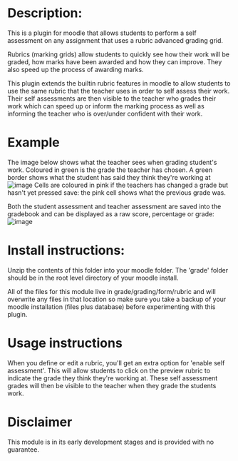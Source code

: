 # Description:
This is a plugin for moodle that allows students to perform a self assessment on any assignment that uses a rubric advanced grading grid.

Rubrics (marking grids) allow students to quickly see how their work will be graded, how marks have been awarded and how they can improve. They also speed up the process of awarding marks.

This plugin extends the builtin rubric features in moodle to allow students to use the same rubric that the teacher uses in order to self assess their work. Their self assessments are then visible to the teacher who grades their work which can speed up or inform the marking process as well as informing the teacher who is over/under confident with their work.

# Example
The image below shows what the teacher sees when grading student's work.
Coloured in green is the grade the teacher has chosen.
A green border shows what the student has said they think they're working at
![image](https://cloud.githubusercontent.com/assets/760604/23101310/8a9906b4-f688-11e6-924a-75a6a4171594.png)
Cells are coloured in pink if the teachers has changed a grade but hasn't yet pressed save: the pink cell shows what the previous grade was.

Both the student assessment and teacher assessment are saved into the gradebook and can be displayed as a raw score, percentage or grade:
![image](https://cloud.githubusercontent.com/assets/760604/23101338/14b4045c-f689-11e6-85ee-5da2a1a1046c.png)


# Install instructions:
Unzip the contents of this folder into your moodle folder. The 'grade' folder should be in the root level directory of your moodle install. 

All of the files for this module live in grade/grading/form/rubric and will overwrite any files in that location so make sure you take a backup of your moodle installation (files plus database) before experimenting with this plugin.

# Usage instructions
When you define or edit a rubric, you'll get an extra option for 'enable self assessment'.
This will allow students to click on the preview rubric to indicate the grade they think they're working at.
These self assessment grades will then be visible to the teacher when they grade the students work.

# Disclaimer
This module is in its early development stages and is provided with no guarantee.
